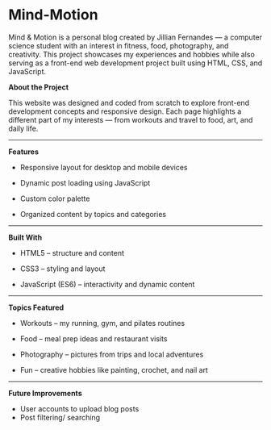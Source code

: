 # Mind-Motion
Mind & Motion is a personal blog created by Jillian Fernandes — a computer science student with an interest in fitness, food, photography, and creativity.
This project showcases my experiences and hobbies while also serving as a front-end web development project built using HTML, CSS, and JavaScript.

**About the Project**

This website was designed and coded from scratch to explore front-end development concepts and responsive design.
Each page highlights a different part of my interests — from workouts and travel to food, art, and daily life.

---

**Features**

* Responsive layout for desktop and mobile devices

* Dynamic post loading using JavaScript

* Custom color palette

* Organized content by topics and categories

---

**Built With**

- HTML5 – structure and content

- CSS3 – styling and layout

- JavaScript (ES6) – interactivity and dynamic content

---

**Topics Featured**

* Workouts – my running, gym, and pilates routines

* Food – meal prep ideas and restaurant visits

* Photography – pictures from trips and local adventures

* Fun – creative hobbies like painting, crochet, and nail art

---

**Future Improvements**

* User accounts to upload blog posts 
* Post filtering/ searching


